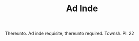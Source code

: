 ---
title: Ad Inde
permalink: "/definitions/ad-inde.html"
body: Thereunto. Ad inde requisite, thereunto required. Townsh. Pl. 22
published_at: '2018-07-07'
layout: post
---